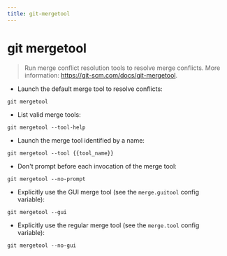 ```yaml
---
title: git-mergetool
---
```

# git mergetool

> Run merge conflict resolution tools to resolve merge conflicts.
> More information: <https://git-scm.com/docs/git-mergetool>.

- Launch the default merge tool to resolve conflicts:

`git mergetool`

- List valid merge tools:

`git mergetool --tool-help`

- Launch the merge tool identified by a name:

`git mergetool --tool {{tool_name}}`

- Don't prompt before each invocation of the merge tool:

`git mergetool --no-prompt`

- Explicitly use the GUI merge tool (see the `merge.guitool` config variable):

`git mergetool --gui`

- Explicitly use the regular merge tool (see the `merge.tool` config variable):

`git mergetool --no-gui`
